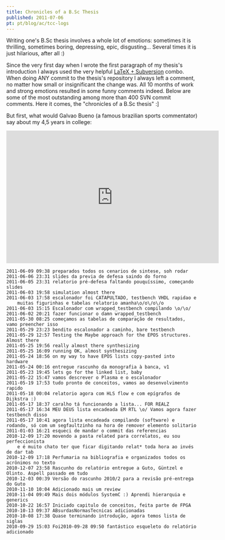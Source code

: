 ```yaml
---
title: Chronicles of a B.Sc Thesis
published: 2011-07-06
pt: pt/blog/ac/tcc-logs
---
```


Writing one's B.Sc thesis involves a whole lot of emotions: sometimes it is thrilling, sometimes boring, depressing, epic, disgusting...
Several times it is just hilarious, after all :)

Since the very first day when I wrote the first paragraph of my thesis's introduction
I always used the very helpful [LaTeX + Subversion][1] combo.
When doing ANY commit to the thesis's repository I always left a comment, no matter how small or insignificant the change was.
All 10 months of work and strong emotions resulted in some funny comments indeed.
Below are some of the most outstanding among more than 400 SVN commit comments.
Here it comes, the "chronicles of a B.Sc thesis" :]

[1]: <http://en.wikibooks.org/wiki/LaTeX/Collaborative_Writing_of_LaTeX_Documents>

<!--more-->

But first, what would Galvao Bueno (a famous brazilian sports commentator) say about my 4,5 years in college:

<iframe width="560" height="349" src="http://www.youtube.com/embed/RdlIwf-NSzw" frameborder="0" allowfullscreen></iframe>


    2011-06-09 09:38 preparados todos os cenarios de sintese, soh rodar
    2011-06-06 23:31 slides da previa de defesa saindo do forno
    2011-06-05 23:31 relatorio pré-defesa faltando pouquíssimo, começando slides
    2011-06-03 19:58 simulation almost there
    2011-06-03 17:58 escalonador foi CATAPULTADO, testbench VHDL rapidao e
        muitas figurinhas e tabelas relatorio amanha\o/o\/o\/o
    2011-06-03 15:15 Escalonador com wrapped_testbench compilando \o/\o/
    2011-06-02 20:21 fazer funcionar o damn wrapped_testbench
    2011-05-30 08:25 começamos as tabelas de comparação de resultados, vamo preencher isso
    2011-05-29 23:23 bendito escalonador a caminho, bare testbench
    2011-05-29 12:57 Testing the Maybe approach for the EPOS structures. Almost there
    2011-05-25 19:56 really almost there synthesizing
    2011-05-25 16:09 running OK, almost synthesizing
    2011-05-24 18:56 on my way to have EPOS lists copy-pasted into hardware
    2011-05-24 00:16 entregue rascunho da monografia à banca, v1
    2011-05-23 19:45 lets go for the linked list, baby
    2011-05-22 15:47 vamos descrever o Plasma e o escalonador
    2011-05-19 17:53 tudo pronto de conceitos, vamos ao desenvolvimento rapido
    2011-05-18 00:04 relatorio agora com HLS flow e com epígrafos de Dijkstra :)
    2011-05-17 18:37 caralho tá funcionando a lista... FOR REALZ
    2011-05-17 16:34 MEU DEUS lista encadeada EM RTL \o/ Vamos agora fazer testbench disso
    2011-05-17 10:41 agora lista encadeada compilando (software) e rodando, só com um segfaultzinho na hora de remover elemento solitario
    2011-01-03 16:21 esqueci de mandar o commit das referencias
    2010-12-09 17:20 movendo a pasta related para correlatos, eu sou perfeccionista
        e é muito chato ter que ficar digitando relat* toda hora ao invés de dar tab
    2010-12-09 17:18 Perfumaria na bibliografia e organizados todos os acrônimos no texto
    2010-12-07 23:58 Rascunho do relatório entregue a Guto, Güntzel e Olinto. Aspell passado em tudo
    2010-12-03 00:39 Versão do rascunho 2010/2 para a revisão pré-entrega do Guto
    2010-11-10 10:04 Adicionado mais um review
    2010-11-04 09:49 Mais dois módulos SystemC :) Aprendi hierarquia e generics
    2010-10-22 16:57 Iniciado capitulo de conceitos, feita parte de FPGA
    2010-10-13 09:37 ABsurdasNormasTecnicas adicionadas
    2010-10-08 17:38 Quase terminando introdução, agora temos lista de siglas
    2010-09-29 15:03 Foi2010-09-28 09:50 fantástico esqueleto do relatório adicionado

